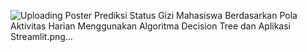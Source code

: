 ![Uploading Poster Prediksi Status Gizi Mahasiswa Berdasarkan Pola Aktivitas Harian Menggunakan Algoritma Decision Tree dan Aplikasi Streamlit.png…]()
